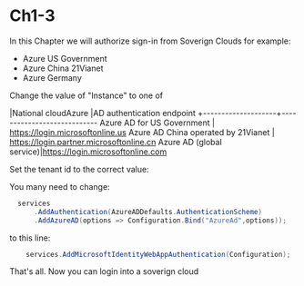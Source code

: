# Ch1-3

In this Chapter we will authorize sign-in from Soverign Clouds for
example:

* Azure US Government
* Azure China 21Vianet
* Azure Germany

Change the value of "Instance" to one of 

|National cloudAzure |AD authentication endpoint
+--------------------+----------------------------
Azure AD for US Government | https://login.microsoftonline.us
Azure AD China operated by 21Vianet | https://login.partner.microsoftonline.cn
Azure AD (global service)|https://login.microsoftonline.com


Set the tenant id to the correct value:

You many need to change:
```c#
  services
      .AddAuthentication(AzureADDefaults.AuthenticationScheme)
      .AddAzureAD(options => Configuration.Bind("AzureAd",options));
```

to this line:

```c#
    services.AddMicrosoftIdentityWebAppAuthentication(Configuration);
```


That's all. Now you can login into a soverign cloud



